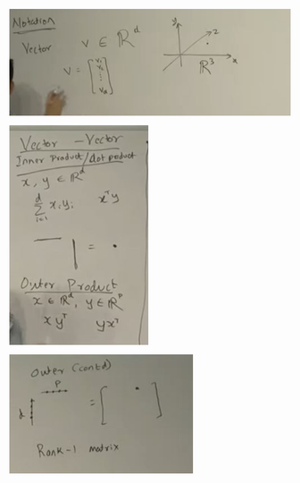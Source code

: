 ![Problem](./images/lecture1/img1.JPG)

![Problem](./images/lecture1/img2.JPG)

![Problem](./images/lecture1/img3.JPG)